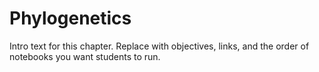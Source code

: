 # Phylogenetics

Intro text for this chapter. Replace with objectives, links, and the order of notebooks you want students to run.
